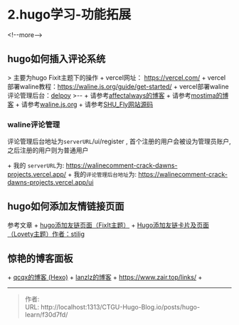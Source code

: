 # 2.hugo学习-功能拓展


&lt;!--more--&gt;



## hugo如何插入评论系统
&gt; 主要为hugo Fixit主题下的操作
&#43; vercel网址： https://vercel.com/
&#43; vercel部署waline教程：https://waline.js.org/guide/get-started/
&#43; vercel部署waline评论管理后台：[delpoy](https://vercel.com/new/clone?repository-url=https%3A%2F%2Fgithub.com%2Fwalinejs%2Fwaline%2Ftree%2Fmain%2Fexample)
&gt;--
&#43; 请参考[affectalways的博客](https://affectalways.github.io/hugo_comment/)
&#43; 请参考[mostima的博客](https://mostima.blog/blog/waline-comment-system/#%E8%AF%84%E8%AE%BA%E7%AE%A1%E7%90%86%E5%90%8E%E5%8F%B0)
&#43; 请参考[waline.js.org](https://waline.js.org/guide/get-started/)
&#43; 请参考[SHU_Fly网站源码](https://github.com/shuosc/fly/)




### waline评论管理
评论管理后台地址为`serverURL`/ui/register , 首个注册的用户会被设为管理员账户, 之后注册的用户则为普通用户

&#43; 我的 `serverURL`为: https://walinecomment-crack-dawns-projects.vercel.app/
&#43; 我的`评论管理后台地址`为: https://walinecomment-crack-dawns-projects.vercel.app/ui



## hugo如何添加友情链接页面
参考文章
&#43; [hugo添加友链页面（FixIt主题）](https://fixit.lruihao.cn/documentation/content-management/friend-links/)
&#43; [ Hugo添加友链卡片及页面（Lovety主题）作者：stilig](https://stilig.me/posts/add-friend/)



## 惊艳的博客面板
&#43; [qcqx的博客 (Hexo)](https://www.qcqx.cn/)
&#43; [lanzlz的博客](https://www.lanzlz.cn/)
&#43; https://www.zair.top/links/
&#43; 

---

> 作者:   
> URL: http://localhost:1313/CTGU-Hugo-Blog.io/posts/hugo-learn/f30d7fd/  

